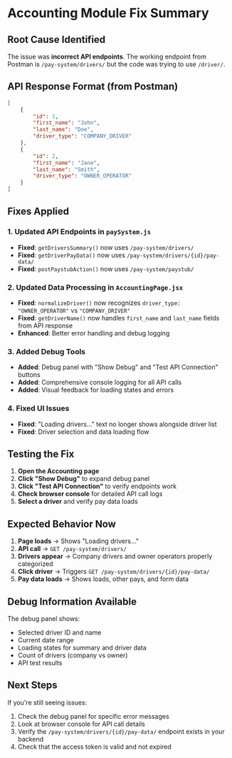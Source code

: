 # Accounting Module Fix Summary

## Root Cause Identified
The issue was **incorrect API endpoints**. The working endpoint from Postman is `/pay-system/drivers/` but the code was trying to use `/driver/`.

## API Response Format (from Postman)
```json
[
    {
        "id": 1,
        "first_name": "John",
        "last_name": "Doe", 
        "driver_type": "COMPANY_DRIVER"
    },
    {
        "id": 2,
        "first_name": "Jane",
        "last_name": "Smith",
        "driver_type": "OWNER_OPERATOR"
    }
]
```

## Fixes Applied

### 1. Updated API Endpoints in `paySystem.js`
- **Fixed**: `getDriversSummary()` now uses `/pay-system/drivers/`
- **Fixed**: `getDriverPayData()` now uses `/pay-system/drivers/{id}/pay-data/`
- **Fixed**: `postPaystubAction()` now uses `/pay-system/paystub/`

### 2. Updated Data Processing in `AccountingPage.jsx`
- **Fixed**: `normalizeDriver()` now recognizes `driver_type: "OWNER_OPERATOR"` vs `"COMPANY_DRIVER"`
- **Fixed**: `getDriverName()` now handles `first_name` and `last_name` fields from API response
- **Enhanced**: Better error handling and debug logging

### 3. Added Debug Tools
- **Added**: Debug panel with "Show Debug" and "Test API Connection" buttons
- **Added**: Comprehensive console logging for all API calls
- **Added**: Visual feedback for loading states and errors

### 4. Fixed UI Issues
- **Fixed**: "Loading drivers..." text no longer shows alongside driver list
- **Fixed**: Driver selection and data loading flow

## Testing the Fix

1. **Open the Accounting page**
2. **Click "Show Debug"** to expand debug panel
3. **Click "Test API Connection"** to verify endpoints work
4. **Check browser console** for detailed API call logs
5. **Select a driver** and verify pay data loads

## Expected Behavior Now

1. **Page loads** → Shows "Loading drivers..."
2. **API call** → `GET /pay-system/drivers/` 
3. **Drivers appear** → Company drivers and owner operators properly categorized
4. **Click driver** → Triggers `GET /pay-system/drivers/{id}/pay-data/`
5. **Pay data loads** → Shows loads, other pays, and form data

## Debug Information Available

The debug panel shows:
- Selected driver ID and name
- Current date range
- Loading states for summary and driver data
- Count of drivers (company vs owner)
- API test results

## Next Steps

If you're still seeing issues:
1. Check the debug panel for specific error messages
2. Look at browser console for API call details
3. Verify the `/pay-system/drivers/{id}/pay-data/` endpoint exists in your backend
4. Check that the access token is valid and not expired